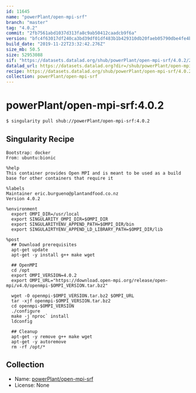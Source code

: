 ```yaml
---
id: 11645
name: "powerPlant/open-mpi-srf"
branch: "master"
tag: "4.0.2"
commit: "2fb7561abd1037d313fa8c9ab50412caadcb9f6a"
version: "bfc4f63017df240ca3bd39df01df483b1b429310db20faeb05790dbe4fe4bd07"
build_date: "2019-11-22T23:32:42.276Z"
size_mb: 50.5
size: 52953088
sif: "https://datasets.datalad.org/shub/powerPlant/open-mpi-srf/4.0.2/2019-11-22-2fb7561a-bfc4f630/bfc4f63017df240ca3bd39df01df483b1b429310db20faeb05790dbe4fe4bd07.sif"
datalad_url: https://datasets.datalad.org?dir=/shub/powerPlant/open-mpi-srf/4.0.2/2019-11-22-2fb7561a-bfc4f630/
recipe: https://datasets.datalad.org/shub/powerPlant/open-mpi-srf/4.0.2/2019-11-22-2fb7561a-bfc4f630/Singularity
collection: powerPlant/open-mpi-srf
---
```


# powerPlant/open-mpi-srf:4.0.2

```bash
$ singularity pull shub://powerPlant/open-mpi-srf:4.0.2
```

## Singularity Recipe

```singularity
Bootstrap: docker
From: ubuntu:bionic

%help
This container provides Open MPI and is meant to be used as a build base for other containers that require it

%labels
Maintainer eric.burgueno@plantandfood.co.nz
Version 4.0.2

%environment
  export OMPI_DIR=/usr/local
  export SINGULARITY_OMPI_DIR=$OMPI_DIR
  export SINGULARITYENV_APPEND_PATH=$OMPI_DIR/bin
  export SINGULAIRTYENV_APPEND_LD_LIBRARY_PATH=$OMPI_DIR/lib

%post
  ## Download prerequisites
  apt-get update
  apt-get -y install g++ make wget
  
  ## OpenMPI
  cd /opt
  export OMPI_VERSION=4.0.2
  export OMPI_URL="https://download.open-mpi.org/release/open-mpi/v4.0/openmpi-$OMPI_VERSION.tar.bz2"

  wget -O openmpi-$OMPI_VERSION.tar.bz2 $OMPI_URL
  tar -xjf openmpi-$OMPI_VERSION.tar.bz2
  cd openmpi-$OMPI_VERSION
  ./configure
  make -j`nproc` install
  ldconfig

  ## Cleanup
  apt-get -y remove g++ make wget
  apt-get -y autoremove
  rm -rf /opt/*
```

## Collection

 - Name: [powerPlant/open-mpi-srf](https://github.com/powerPlant/open-mpi-srf)
 - License: None

